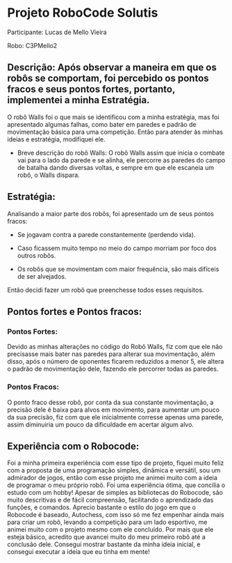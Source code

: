 # Projeto RoboCode Solutis 

Participante: Lucas de Mello Vieira 

Robo: C3PMello2

 

## Descrição: Após observar a maneira em que os robôs se comportam, foi percebido os pontos fracos e seus pontos fortes, portanto, implementei a minha Estratégia.

O robô Walls foi o que mais se identificou com a minha estratégia, mas foi apresentado algumas falhas, como bater em paredes e padrão de movimentação básica para uma competição. Então para atender às minhas ideias e estratégia, modifiquei ele.

- Breve descrição do robô Walls: O robô Walls assim que inicia o combate vai para o lado da parede e se alinha, ele percorre as paredes do campo de batalha dando diversas voltas, e sempre em que ele escaneia um robô, o Walls dispara.
 

## Estratégia: 

Analisando a maior parte dos robôs, foi apresentado um de seus pontos fracos:

- Se jogavam contra a parede constantemente (perdendo vida). 

- Caso ficassem muito tempo no meio do campo morriam por foco dos outros robôs. 

- Os robôs que se movimentam com maior frequência, são mais difíceis de ser alvejados. 

Então decidi fazer um robô que preenchesse todos esses requisitos.  

 
 
 

## Pontos fortes e Pontos fracos: 

### Pontos Fortes: 

Devido as minhas alterações no código do Robô Walls, fiz com que ele não precisasse mais bater nas paredes para alterar sua movimentação, além disso, após o número de oponentes ficarem reduzidos a menor 5, ele altera o padrão de movimentação dele, fazendo ele percorrer todas as paredes. 


### Pontos Fracos: 

O ponto fraco desse robô, por conta da sua constante movimentação, a precisão dele é baixa para alvos em movimento, para aumentar um pouco da sua precisão, fiz com que ele inicialmente corresse apenas uma parede, assim diminuiria um pouco da dificuldade em acertar algum alvo. 

 
 

## Experiência com o Robocode: 

Foi a minha primeira experiência com esse tipo de projeto, fiquei muito feliz com a proposta de uma programação simples, dinâmica e versátil, sou um admirador de jogos, então com esse projeto me animei muito com a ideia de programar o meu próprio robô. Foi uma experiência ótima, que concilia o estudo com um hobby! 
Apesar de simples as bibliotecas do Robocode, são muito descritivas e de fácil compreensão, facilitando o aprendizado das funções, e comandos. Aprecio bastante o estilo do jogo em que o Robocode é baseado, Autochess, com isso só me fez empenhar ainda mais para criar um robô, levando a competição para um lado esportivo, me animei muito com o projeto mesmo com ele concluído. Por mais que ele esteja básico, acredito que avancei muito do meu primeiro robô até a conclusão dele. Consegui mostrar bastante da minha ideia inicial, e consegui executar a ideia que eu tinha em mente!